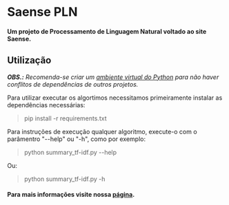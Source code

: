 # Saense PLN
#### Um projeto de Processamento de Linguagem Natural voltado ao site Saense. 

## Utilização
***OBS.:** Recomenda-se criar um [ambiente virtual do Python](https://docs.python.org/3/tutorial/venv.html) para não haver conflitos de dependências de outros projetos.*

Para utilizar executar os algortimos necessitamos primeiramente instalar as dependências necessárias:
> pip install -r requirements.txt

Para instruções de execução qualquer algoritmo, execute-o com o parâmentro "--help" ou "-h", como por exemplo:  

> python summary_tf-idf.py --help

Ou:

> python summary_tf-idf.py -h

#### Para mais informações visite nossa [página](https://0xdferraz.github.io/Saense-PLN/).
